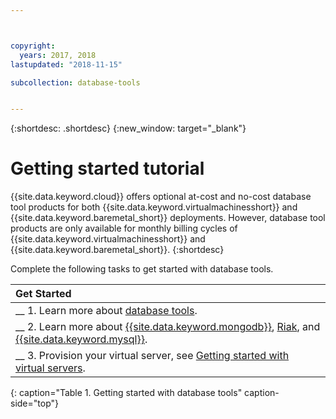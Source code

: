```yaml
---



copyright:
  years: 2017, 2018
lastupdated: "2018-11-15"

subcollection: database-tools


---
```


{:shortdesc: .shortdesc}
{:new_window: target="_blank"}

# Getting started tutorial

{{site.data.keyword.cloud}} offers optional at-cost and no-cost database tool products for both {{site.data.keyword.virtualmachinesshort}} and {{site.data.keyword.baremetal_short}} deployments. However, database tool products are only available for monthly billing cycles of {{site.data.keyword.virtualmachinesshort}} and {{site.data.keyword.baremetal_short}}.
{:shortdesc}

Complete the following tasks to get started with database tools.

| Get Started       |
|:------------------|
| __ 1. Learn more about [database tools](/docs/infrastructure/database-tools?topic=database-tools-about-database-tools). |
| __ 2. Learn more about [{{site.data.keyword.mongodb}}](/docs/infrastructure/database-tools?topic=database-tools-mongodb), [Riak](/docs/infrastructure/database-tools?topic=database-tools-riak), and [{{site.data.keyword.mysql}}](/docs/infrastructure/database-tools?topic=database-tools-mysql-security-best-practices). |
| __ 3. Provision your virtual server, see [Getting started with virtual servers](/docs/vsi?topic=virtual-servers-getting-started-tutorial).  |
{: caption="Table 1. Getting started with database tools" caption-side="top"}
